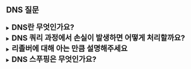 ## DNS 질문

<details>
    <summary>
        <strong style="font-size: 20px">DNS란 무엇인가요?</strong>
    </summary>
    도메인 네임 시스템으로, 인터넷 도메인 이름을 IP 주소로 변환하는 시스템입니다.
    <br/>
    <details>
        <summary>
            <strong>DNS는 몇 계층 프로토콜인가요?</strong>
        </summary>
        애플리케이션 계층 프로토콜로, OSI 7 모델의 응용 계층입니다. 사용자 애플리케이션(브라우저)이 요청하는 도메인 이름을 IP 주소로 변환하는 서비스를 제공하므로 애플리케이션 계층 프로토콜로 분류됩니다.
        <br/>
    </details>
    <details>
        <summary>
            <strong>TCP/UDP 중 어떤 것을 사용하나요?</strong>
        </summary>
        단일 요청과 응답으로 완료되어 복잡한 연결이 필요하지 않고 빠르게 통신할 수 있으며, 응답이 오지 않으면 단순히 쿼리를 재전송하면 되기 때문에 기본적으로 UDP를 사용합니다. 하지만 DNS 응답 크기가 512바이트를 초과하거나 신뢰성이 필요한 작업에서는 TCP를 사용합니다.
        <br/>
    </details>
    <details>
        <summary>
            <strong>DNS 조회 과정에는 어떤 것들이 있나요?</strong>
        </summary>
        <br/>
        재귀적 쿼리와 반복적 쿼리가 있습니다.
        재귀적 쿼리는 클라이언트가 DNS 리졸버에게 도메인 이름에 대한 최종 응답을 요청하는 방식이고,
        반복적 쿼리는 DNS 서버가 알고 있는 정보만 응답하고, 다음 단계의 서버 정보를 클라이언트에게 알려주는 방식입니다.
        일반적으로 사용자의 컴퓨터가 로컬 DNS 리졸버에게 재귀적 쿼리를 요청하고, 리졸버는 다른 DNS 서버들과 반복적 쿼리를 통해 응답을 찾습니다.
    </details>
    <br/>
</details>
<details>
    <summary>
        <strong style="font-size: 20px">DNS 쿼리 과정에서 손실이 발생하면 어떻게 처리할까요?</strong>
    </summary>
    <br/>
    <details>
        <summary>
            <strong>캐싱된 DNS 쿼리가 잘못되면 어떻게 에러를 보정할까요?</strong>
        </summary>
        <ul>
          <li>1. 시간 초과 매커니즘 : 쿼리를 보낸 후 일정 시간동안 응답이 오지 않으면 시간 초과로 간주하고 재시도합니다.</li>
          <li>2. 재전송 : UDP 기반 DNS 쿼리는 응답이 오지 않으면 쿼리를 재전송합니다. 백오프 시간을 점진적으로 증가시키며 재전송하고(1, 2, 4초,...) 대부분의 리졸버는 2-3회 재시도합니다.</li>
          <li>3. 대체 서버 사용 : 특정 DNS 서버가 응답하지 않으면, 다른 DNS 서버로 쿼리를 보냅니다.</li>
          <li>4. DNS 페일오버 : 권한 있는 네임 서버는 보통 여러 대가 중복 구성되어 있어, 하나가 실패해도 다른 서버가 응답할 수 있습니다.</li>
          <li>5. TCP 폴백 : UDP 쿼리가 실패하거나 응답이 잘린 경우, 더 안정적인 TCP를 사용한 쿼리로 전환합니다.</li>
          <li>6. EDNS0(Extension Mechanisms for DNS) : 현대적인 DNS 구현에서는 더 큰 패킷 크기와 추가 옵션을 지원하는 EDNS0을 사용합니다</li>
        </ul>
        <br/>
    </details>
    <br/>
</details>
<details>
    <summary>
        <strong style="font-size: 20px">리졸버에 대해 아는 만큼 설명해주세요</strong>
    </summary>
    기본적으로 사용자가 입력한 도메인 이름을 IP 주소로 바꿔주는 기능을 합니다. 재귀적으로 사용자 대신 DNS 계층 구조를 탐색하여 도메인의 최종 IP 주소를 찾아내고, 이미 해석한 도메인 이름과 IP 주소의 매핑 정보를 캐싱합니다.
    <br/>
</details>
<details>
    <summary>
        <strong style="font-size: 20px">DNS 스푸핑은 무엇인가요?</strong>
    </summary>
    공격자가 DNS 시스템을 속여 합법적인 도메인 이름을 악의적인 IP 주소로 연결하도록 만듭니다.
    <ul>
      <li>1. 가로채기 : 공격자는 사용자와 DNS 서버 사이의 통신을 가로챕니다.</li>
      <li>2. 위조된 응답 전송 : 공격자는 실제 DNS 서버보다 먼저 위조된 DNS 응답을 사용자에게 보냅니다.</li>
      <li>3. 캐시 감염 : 위조된 정보가 DNS 캐시에 저장되어, 이후의 모든 사용자 요청도 악의적인 목적지로 연결됩니다.</li>
    </ul>
    <br/>
    <details>
        <summary>
            <strong>DNS 스푸핑으로부터 보호하기 위한 방법에는 무엇이 있을까요?</strong>
        </summary>
        <ul>
          <li>DNSSEC(DNS Security Extensions) 사용: 디지털 서명을 통해 DNS 데이터의 무결성 검증</li>
          <li>DNS over HTTPS(DoH) 또는 DNS over TLS(DoT) 사용: DNS 쿼리의 암호화</li>
          <li>DNS 서버의 보안 패치 최신화</li>
          <li>신뢰할 수 있는 DNS 제공업체 사용</li>
          <li>네트워크 모니터링을 통한 비정상적인 DNS 활동 감지</li>
        </ul>
        <br/>
    </details>
</details>
